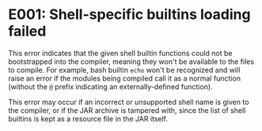 # E001: Shell-specific builtins loading failed

This error indicates that the given shell builtin functions could not be
bootstrapped into the compiler, meaning they won't be available to the files to
compile.
For example, bash builtin `echo` won't be recognized and will raise an error if
the modules being compiled call it as a normal function (without the `@` prefix
indicating an externally-defined function).

This error may occur if an incorrect or unsupported shell name is given to the
compiler, or if the JAR archive is tampered with, since the list of shell
builtins is kept as a resource file in the JAR itself.

